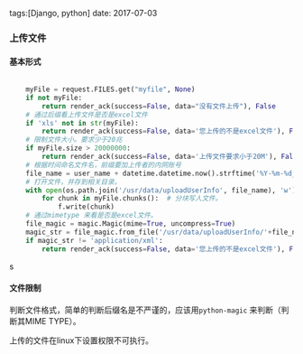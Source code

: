 tags:[Django, python]  date: 2017-07-03



### 上传文件

#### 基本形式

```python
	
    myFile = request.FILES.get("myfile", None)
    if not myFile:
        return render_ack(success=False, data="没有文件上传"), False
    # 通过后缀看上传文件是否是excel文件
    if 'xls' not in str(myFile):
        return render_ack(success=False, data='您上传的不是excel文件'), False
    # 限制文件大小。要求少于20兆
    if myFile.size > 20000000:
        return render_ack(success=False, data='上传文件要求小于20M'), False
    # 根据时间命名文件名，前缀要加上传者的内网账号
    file_name = user_name + datetime.datetime.now().strftime('%Y-%m-%d_%H:%M:%S')
    # 打开文件，并存到相关目录。
    with open(os.path.join('/usr/data/uploadUserInfo', file_name), 'w') as f:
        for chunk in myFile.chunks():  # 分块写人文件。
            f.write(chunk)
    # 通过mimetype 来看是否是excel文件。
    file_magic = magic.Magic(mime=True, uncompress=True)
    magic_str = file_magic.from_file('/usr/data/uploadUserInfo/'+file_name) # 正确格式application/xml 
    if magic_str != 'application/xml':
        return render_ack(success=False, data='您上传的不是excel文件'), False
```

s

#### 文件限制

判断文件格式，简单的判断后缀名是不严谨的，应该用`python-magic` 来判断（判断其MIME TYPE）。

上传的文件在linux下设置权限不可执行。

